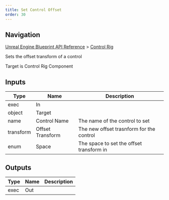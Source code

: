 ```yaml
---
title: Set Control Offset
order: 30
---
```

## Navigation

[Unreal Engine Blueprint API Reference](https://dev.epicgames.com/documentation/en-us/unreal-engine/BlueprintAPI) > [Control Rig](https://dev.epicgames.com/documentation/en-us/unreal-engine/BlueprintAPI/ControlRig_1)

Sets the offset transform of a control

Target is Control Rig Component

## Inputs

| Type | Name | Description |
| --- | --- | --- |
| exec | In |  |
| object | Target |  |
| name | Control Name | The name of the control to set |
| transform | Offset Transform | The new offset trasnform for the control |
| enum | Space | The space to set the offset transform in |

## Outputs

| Type | Name | Description |
| --- | --- | --- |
| exec | Out |  |

